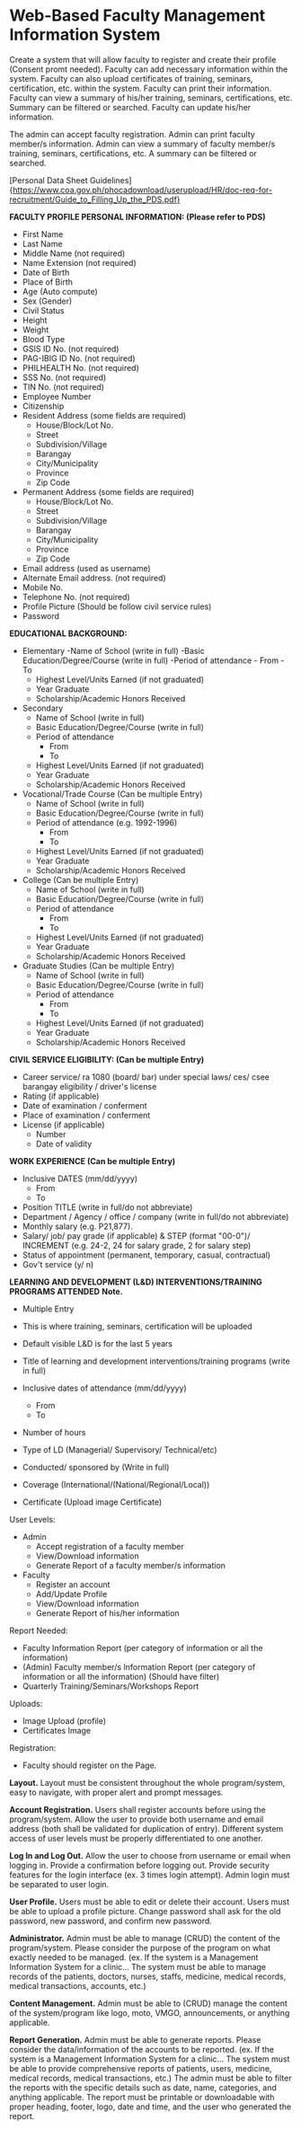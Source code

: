 # Web-Based Faculty Management Information System

Create a system that will allow faculty to register and create their profile (Consent promt needed). Faculty can add necessary information within the system. Faculty can also upload certificates of training, seminars, certification, etc. within the system. Faculty can print their information. Faculty can view a summary of his/her training, seminars, certifications, etc. Summary can be filtered or searched. Faculty can update his/her information.

The admin can accept faculty registration. Admin can print faculty member/s information. Admin can view a summary of faculty member/s training, seminars, certifications, etc. A summary can be filtered or searched.

[Personal Data Sheet Guidelines]{https://www.coa.gov.ph/phocadownload/userupload/HR/doc-req-for-recruitment/Guide_to_Filling_Up_the_PDS.pdf}

**FACULTY PROFILE PERSONAL INFORMATION: (Please refer to PDS)**
- First Name
- Last Name
- Middle Name (not required)
- Name Extension (not required)
- Date of Birth
- Place of Birth
- Age (Auto compute)
- Sex (Gender)
- Civil Status
- Height
- Weight
- Blood Type
- GSIS ID No. (not required)
- PAG-IBIG ID No. (not required)
- PHILHEALTH No. (not required)
- SSS No. (not required)
- TIN No. (not required)
- Employee Number
- Citizenship
- Resident Address (some fields are required)
    - House/Block/Lot No.
    - Street
    - Subdivision/Village
    - Barangay
    - City/Municipality
    - Province
    - Zip Code
- Permanent Address (some fields are required)
    - House/Block/Lot No.
    - Street
    - Subdivision/Village
    - Barangay
    - City/Municipality
    - Province
    - Zip Code
- Email address (used as username)
- Alternate Email address. (not required)
- Mobile No.
- Telephone No. (not required)
- Profile Picture (Should be follow civil service rules)
- Password


**EDUCATIONAL BACKGROUND:**
- Elementary
    -Name of School (write in full)
    -Basic Education/Degree/Course (write in full)
    -Period of attendance
        - From
        - To
    - Highest Level/Units Earned (if not graduated)
    - Year Graduate
    - Scholarship/Academic Honors Received
- Secondary
    - Name of School (write in full)
    - Basic Education/Degree/Course (write in full)
    - Period of attendance
        - From
        - To
    - Highest Level/Units Earned (if not graduated)
    - Year Graduate
    - Scholarship/Academic Honors Received
- Vocational/Trade Course (Can be multiple Entry)
    - Name of School (write in full)
    - Basic Education/Degree/Course (write in full)
    - Period of attendance (e.g. 1992-1996)
        - From
        - To
    - Highest Level/Units Earned (if not graduated)
    - Year Graduate
    - Scholarship/Academic Honors Received
- College (Can be multiple Entry)
    - Name of School (write in full)
    - Basic Education/Degree/Course (write in full)
    - Period of attendance
        - From
        - To
    - Highest Level/Units Earned (if not graduated)
    - Year Graduate
    - Scholarship/Academic Honors Received
- Graduate Studies (Can be multiple Entry)
    - Name of School (write in full)
    - Basic Education/Degree/Course (write in full)
    - Period of attendance
        - From
        - To
    - Highest Level/Units Earned (if not graduated)
    - Year Graduate
    - Scholarship/Academic Honors Received

**CIVIL SERVICE ELIGIBILITY: (Can be multiple Entry)**
- Career service/ ra 1080 (board/ bar) under special laws/ ces/ csee barangay eligibility / driver's license
- Rating (if applicable)
- Date of examination / conferment
- Place of examination / conferment
- License (if applicable)
    - Number
    - Date of validity

**WORK EXPERIENCE (Can be multiple Entry)**
- Inclusive DATES (mm/dd/yyyy)
    - From
    - To
- Position TITLE (write in full/do not abbreviate)
- Department / Agency / office / company (write in full/do not abbreviate)
- Monthly salary (e.g. P21,877).
- Salary/ job/ pay grade (if applicable) & STEP (format "00-0")/ INCREMENT (e.g. 24-2, 24 for salary grade, 2 for salary step)
- Status of appointment (permanent, temporary, casual,
contractual)
- Gov't service (y/ n)

**LEARNING AND DEVELOPMENT (L&D) INTERVENTIONS/TRAINING PROGRAMS ATTENDED** 
**Note.**
- Multiple Entry
- This is where training, seminars, certification will be uploaded
- Default visible L&D is for the last 5 years

- Title of learning and development interventions/training programs (write in full)
- Inclusive dates of attendance (mm/dd/yyyy)
    - From
    - To
- Number of hours
- Type of LD (Managerial/ Supervisory/ Technical/etc)
- Conducted/ sponsored by (Write in full)
- Coverage (International/(National/Regional/Local))
- Certificate (Upload image Certificate)

User Levels:
- Admin
    - Accept registration of a faculty member
    - View/Download information
    - Generate Report of a faculty member/s information
- Faculty
    - Register an account
    - Add/Update Profile
    - View/Download information
    - Generate Report of his/her information

Report Needed:
- Faculty Information Report (per category of information or all the information)
- (Admin) Faculty member/s Information Report (per category of information or all the information) (Should have filter)
- Quarterly Training/Seminars/Workshops Report

Uploads:
- Image Upload (profile)
- Certificates Image

Registration:
- Faculty should register on the Page.

**Layout.** Layout must be consistent throughout the whole program/system, easy to navigate, with proper alert and prompt messages.

**Account Registration.** Users shall register accounts before using the program/system. Allow the user to provide both username and email address (both shall be validated for duplication of entry). Different system access of user levels must be properly differentiated to one another.

**Log In and Log Out.** Allow the user to choose from username or email when logging in. Provide a confirmation before logging out. Provide security features for the login interface (ex. 3 times login attempt). Admin login must be separated to user login.

**User Profile.** Users must be able to edit or delete their account. Users must be able to upload a profile picture. Change password shall ask for the old password, new password, and confirm new password.

**Administrator.** Admin must be able to manage (CRUD) the content of the program/system. Please consider the purpose of the program on what exactly needed to be managed.
(ex. If the system is a Management Information System for a clinic… The system must be able to manage records of the patients, doctors, nurses, staffs, medicine, medical records, medical transactions, accounts, etc.)

**Content Management.** Admin must be able to (CRUD) manage the content of the system/program like logo, moto, VMGO, announcements, or anything applicable.

**Report Generation.** Admin must be able to generate reports. Please consider the data/information of the accounts to be reported.
(ex. If the system is a Management Information System for a clinic… The system must be able to provide comprehensive reports of patients, users, medicine, medical records, medical transactions, etc.)
The admin must be able to filter the reports with the specific details such as date, name, categories, and anything applicable.
The report must be printable or downloadable with proper heading, footer, logo, date and time, and the user who generated the report.